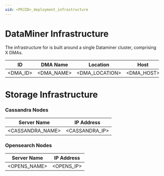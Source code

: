 ```yaml
---
uid: <PRJID>_deployment_infrastructure
---
```


# DataMiner Infrastructure

The infrastructure for <PRJNAME> is built around a single Dataminer cluster, comprising X DMAs.

| ID       | DMA Name   | Location       | Host       | IP       |
|----------|------------|----------------|------------|----------|
| <DMA_ID> | <DMA_NAME> | <DMA_LOCATION> | <DMA_HOST> | <DMA_IP> |

# Storage Infrastructure

<!-- REMOVABLE DESCRIPTION
We can either describe the storage cluster's location and reference other documentation, or we can create a table that illustrates the general information of the nodes.
-->
### Cassandra Nodes
| Server Name      | IP Address     |
|------------------|----------------|
| <CASSANDRA_NAME> | <CASSANDRA_IP> |

### Opensearch Nodes

| Server Name  | IP Address |
|--------------|------------|
| <OPENS_NAME> | <OPENS_IP> |